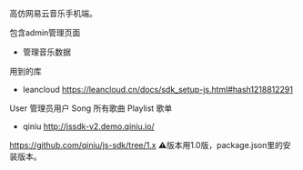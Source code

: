 高仿网易云音乐手机端。

包含admin管理页面
- 管理音乐数据


用到的库
- leancloud
https://leancloud.cn/docs/sdk_setup-js.html#hash1218812291

User 管理员用户
Song 所有歌曲
Playlist 歌单

- qiniu
http://jssdk-v2.demo.qiniu.io/

https://github.com/qiniu/js-sdk/tree/1.x
⚠️版本用1.0版，package.json里的安装版本。
